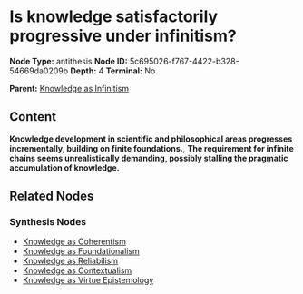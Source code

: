 # Is knowledge satisfactorily progressive under infinitism?

**Node Type:** antithesis
**Node ID:** 5c695026-f767-4422-b328-54669da0209b
**Depth:** 4
**Terminal:** No

**Parent:** [Knowledge as Infinitism](knowledge-as-infinitism-synthesis-09c661bf-cbcd-4f4a-9520-b92f40ce8c7f.md)

## Content

**Knowledge development in scientific and philosophical areas progresses incrementally, building on finite foundations.**, **The requirement for infinite chains seems unrealistically demanding, possibly stalling the pragmatic accumulation of knowledge.**

## Related Nodes

### Synthesis Nodes

- [Knowledge as Coherentism](knowledge-as-coherentism-synthesis-8084b9a0-5ee2-435a-8887-5f2a2145fcb7.md)
- [Knowledge as Foundationalism](knowledge-as-foundationalism-synthesis-d328f029-f4ca-4aed-9a98-3e4a08200bd5.md)
- [Knowledge as Reliabilism](knowledge-as-reliabilism-synthesis-6642d692-417f-4665-8723-8370791b8835.md)
- [Knowledge as Contextualism](knowledge-as-contextualism-synthesis-42b63885-a5e3-4d4a-b1a3-4bc1ff5859ed.md)
- [Knowledge as Virtue Epistemology](knowledge-as-virtue-epistemology-synthesis-2bc48fd7-e444-4af9-9355-fc7c9fb18d3f.md)
